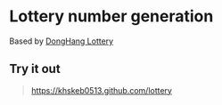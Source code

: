 # Lottery number generation

Based by [DongHang Lottery](https://dhlottery.co.kr)

## Try it out

> https://khskeb0513.github.com/lottery
